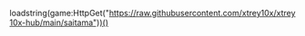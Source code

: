 loadstring(game:HttpGet("https://raw.githubusercontent.com/xtrey10x/xtrey10x-hub/main/saitama"))()
<!---
kamdog296/kamdog296 is a ✨ special ✨ repository because its `README.md` (this file) appears on your GitHub profile.
You can click the Preview link to take a look at your changes.
--->
